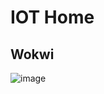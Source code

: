 # IOT Home
## Wokwi 
![image](https://github.com/RafaelBrandaoBastos/ESP32Firebase/assets/72472711/190c45c5-c1f7-4ee9-9f66-40ba8c3dc9c4)
